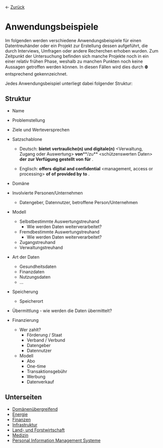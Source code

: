 &larr; [Zurück](..)
# Anwendungsbeispiele
Im folgenden werden verschiedene Anwendungsbeispiele für einen Datentreuhänder oder ein Projekt zur Erstellung dessen aufgeführt, die durch Interviews, Umfragen oder andere Recherchen erhoben wurden.
Zum Zeitpunkt der Untersuchung befinden sich manche Projekte noch in ein einer relativ frühen Phase, weshalb zu manchen Punkten noch keine Aussagen getroffen werden können. In diesen Fällen wird dies durch  :no_entry:  entsprechend gekennzeichnet.

Jedes Anwendungsbeispiel unterliegt dabei folgender Struktur:

## Struktur

-   Name
-   Problemstellung
-   Ziele und Werteversprechen
-   Satzschablone
    
    -   Deutsch: <Name des DTH-Dienstes>  **bietet** **vertrauliche(n) und digitale(n)** <Verwaltung, Zugang oder Auswertung>  **von****/zu**  <schützenswerten Daten>  **der** <Betroffenen Personen oder Unternehmen>  **zur Verfügung gestellt von**  <Datengeber>  **für**  <Datennutzer>.
        
    -   Englisch: <Data Trustee Service>  **offers** **digital and confidential** <management, access or processing>  **of** <protectable data>  **of** <data subject or companies>  **provided by** <data holders>  **to**  <data users>.
        
-   Domäne
-   Involvierte Personen/Unternehmen
    -   Datengeber, Datennutzer, betroffene Person/Unternehmen
-   Modell
    -   Selbstbestimmte Auswertungstreuhand
        -   Wie werden Daten weiterverarbeitet?
    -   Fremdbestimmte Auswertungstreuhand
        -   Wie werden Daten weiterverarbeitet?
    -   Zugangstreuhand
    -   Verwaltungstreuhand
-   Art der Daten
    -   Gesundheitsdaten
    -   Finanzdaten
    -   Nutzungsdaten
    -   ...
-   Speicherung
    -   Speicherort
-   Übermittlung - wie werden die Daten übermittelt?
-   Finanzierung
    -   Wer zahlt?
        -   Förderung / Staat
        -   Verband / Verbund
        -   Datengeber
        -   Datennutzer
    -   Modell
        -   Abo
        -   One-time
        -   Transaktionsgebühr
        -   Werbung
        -   Datenverkauf 

## Unterseiten
- [Domänenübergreifend](Dom%C3%A4nen%C3%BCbergreifend/)
- [Energie](Energie/)
- [Finanzen](Finanzen/)
- [Infrastruktur](Infrastruktur/)
- [Land- und Forstwirtschaft](<Land- und Forstwirtschaft/>)
- [Medizin](Medizin/)
- [Personal Information Management Systeme](<Personal Information Management Systeme (PIMS)/>)
